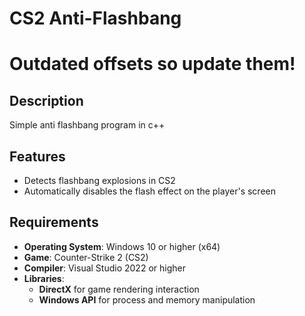 # CS2 Anti-Flashbang

# Outdated offsets so update them!

## Description

Simple anti flashbang program in c++

## Features

- Detects flashbang explosions in CS2
- Automatically disables the flash effect on the player's screen

## Requirements

- **Operating System**: Windows 10 or higher (x64)
- **Game**: Counter-Strike 2 (CS2)
- **Compiler**: Visual Studio 2022 or higher
- **Libraries**:
    - **DirectX** for game rendering interaction
    - **Windows API** for process and memory manipulation
